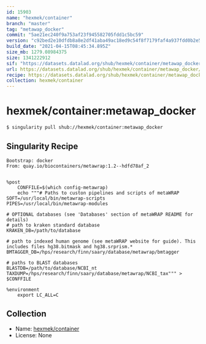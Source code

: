 ```yaml
---
id: 15903
name: "hexmek/container"
branch: "master"
tag: "metawap_docker"
commit: "5ae21ec240f9a753af23f945582705fdd1c5bc59"
version: "c92bed2e10dfdb8a8e2df41aba49ac18ed9c54f8f7179faf4a937fdd0b2e5f49"
build_date: "2021-04-15T08:45:34.895Z"
size_mb: 1279.08984375
size: 1341222912
sif: "https://datasets.datalad.org/shub/hexmek/container/metawap_docker/2021-04-15-5ae21ec2-c92bed2e/c92bed2e10dfdb8a8e2df41aba49ac18ed9c54f8f7179faf4a937fdd0b2e5f49.sif"
url: https://datasets.datalad.org/shub/hexmek/container/metawap_docker/2021-04-15-5ae21ec2-c92bed2e/
recipe: https://datasets.datalad.org/shub/hexmek/container/metawap_docker/2021-04-15-5ae21ec2-c92bed2e/Singularity
collection: hexmek/container
---
```


# hexmek/container:metawap_docker

```bash
$ singularity pull shub://hexmek/container:metawap_docker
```

## Singularity Recipe

```singularity
Bootstrap: docker
From: quay.io/biocontainers/metawrap:1.2--hdfd78af_2 


%post
    CONFFILE=$(which config-metawrap)
    echo """# Paths to custon pipelines and scripts of metaWRAP
SOFT=/usr/local/bin/metawrap-scripts
PIPES=/usr/local/bin/metawrap-modules

# OPTIONAL databases (see 'Databases' section of metaWRAP README for details)
# path to kraken standard database
KRAKEN_DB=/path/to/database

# path to indexed human genome (see metaWRAP website for guide). This includes files hg38.bitmask and hg38.srprism.*
BMTAGGER_DB=/hps/research/finn/saary/database/metawrap/bmtagger

# paths to BLAST databases
BLASTDB=/path/to/database/NCBI_nt
TAXDUMP=/hps/research/finn/saary/database/metawrap/NCBI_tax""" > $CONFFILE

%environment
    export LC_ALL=C
```

## Collection

 - Name: [hexmek/container](https://github.com/hexmek/container)
 - License: None

